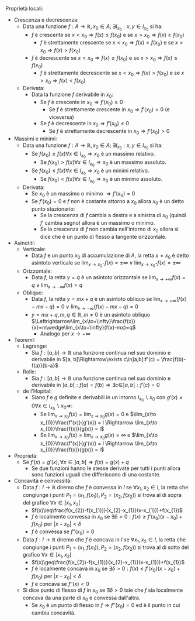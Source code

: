 Proprietà locali:
- Crescenza e decrescenza:
	- Data una funzione $f:A\rightarrow\mathbb{R}, x_{0}\in A;\;\exists I_{x_{0}}:x,y\in I_{x_{0}}$ si ha:
		- $f$ è crescente se $x<x_{0}\Rightarrow f(x)\leq f(x_{0})$ e se $x>x_{0}\Rightarrow f(x)\geq f(x_{0})$
			- $f$ è strettamente crescente se $x<x_{0}\Rightarrow f(x)< f(x_{0})$ e se $x>x_{0}\Rightarrow f(x)>f(x_{0})$
		- $f$ è decrescente se $x<x_{0}\Rightarrow f(x)\geq f(x_{0})$ e se $x>x_{0}\Rightarrow f(x)\leq f(x_{0})$
			- $f$ è strettamente decrescente se $x<x_{0}\Rightarrow f(x)> f(x_{0})$ e se $x>x_{0}\Rightarrow f(x)< f(x_{0})$
	- Derivata:
		- Data la funzione $f$ derivabile in $x_{0}$:
			- Se $f$ è crescente in $x_{0}\Rightarrow f'(x_{0})\geq 0$
				- Se $f$ è strettamente crescente in $x_{0}\Rightarrow f'(x_{0})> 0$ (e viceversa)
			- Se $f$ è decrescente in $x_{0}\Rightarrow f'(x_{0})\leq 0$
				- Se $f$ è strettamente decrescente in $x_{0}\Rightarrow f'(x_{0})> 0$
- Massimi e minimi:
	- Data una funzione $f:A\rightarrow\mathbb{R}, x_{0}\in A;\;\exists I_{x_{0}}:x,y\in I_{x_{0}}$ si ha:
		- Se $f(x_{0})\geq f(x) \forall x\in I_{x_{0}}\Rightarrow x_{0}$ è un massimo relativo.
			- Se $f(x_{0})> f(x) \forall x\in I_{x_{0}}\Rightarrow x_{0}$ è un massimo assoluto.
		- Se $f(x_{0})\leq f(x) \forall x\in I_{x_{0}}\Rightarrow x_{0}$ è un minimi relativo.
			- Se $f(x_{0})< f(x) \forall x\in I_{x_{0}}\Rightarrow x_{0}$ è un minimo assoluto.
	- Derivata:
		- Se $x_{0}$ è un massimo o minimo $\Rightarrow f'(x_{0})=0$
		- Se $f'(x_{0})=0$ e $f$ non è costante attorno a $x_{0}$ allora $x_0$ è un detto punto stazionario:
			- Se la crescenza di $f$ cambia a destra e a sinistra di $x_{0}$ (quindi $f'$ cambia segno) allora è un massimo o minimo.
			- Se la crescenza di $f$ non cambia nell'intorno di $x_{0}$ allora si dice che è un punto di flesso a tangente orizzontale.
- Asinotiti:
	- Verticale:
		- Data $f$ e un punto $x_0$ di accumulazione di $A$, la retta $x=x_{0}$ è detto asintoto verticale se $\lim_{x\to x^{-}_{0}}f(x)=\pm\infty\vee\lim_{x\to x^{+}_{0}}f(x)=\pm\infty$
	- Orizzontale:
		- Data $f$, la retta $y=q$ è un asintoto orizzontale se $\lim_{x\to+\infty}f(x)=q\vee\lim_{x\to-\infty}f(x)=q$
	- Obliquo:
		- Data $f$, la retta $y=mx+q$ è un asintoto obliquo se $\lim_{x\to+\infty}(f(x)-mx-q)=0\vee\lim_{x\to-\infty}(f(x)-mx-q)=0$
		- $y=mx+q, m,q\in\mathbb{R}, m\neq0$ è un asintoto obliquo $\Leftrightarrow\lim_{x\to+\infty}\frac{f(x)}{x}=m\wedge\lim_{x\to+\infty}(f(x)-mx)=q$
			- Analogo per $x\to-\infty$
- TeoremI:
	- Lagrange:
		- Sia $f:[a,b]\rightarrow\mathbb{R}$ una funzione continua nel suo dominio e derivabile in $]a, b[\Rightarrow\exists c\in]a,b[:f'(c) = \frac{f(b)-f(a)}{b-a}$
	- Rolle:
		- Sia $f:[a,b]\rightarrow\mathbb{R}$ una funzione continua nel suo dominio e derivabile in $]a, b[:f(a) = f(b)\Rightarrow\exists c\in]a,b[:f'(c)=0$
	- de l'Hopital:
		- Siano $f$ e $g$ definite e derivabili in un intorno $I_{x_{0}}\backslash x_{0}$ con $g'(x)\neq0\forall x\in I_{x_{0}}\backslash x_{0}\Rightarrow$:
			- Se $\lim_{x\to x_{0}}f(x)=\lim_{x\to x_{0}}g(x)= 0$ e $\lim_{x\to x_{0}}\frac{f'(x)}{g'(x)} = l \Rightarrow \lim_{x\to x_{0}}\frac{f(x)}{g(x)} = l$
			- Se $\lim_{x\to x_{0}}f(x)=\lim_{x\to x_{0}}g(x)= \infty$ e $\lim_{x\to x_{0}}\frac{f'(x)}{g'(x)} = l \Rightarrow \lim_{x\to x_{0}}\frac{f(x)}{g(x)} = l$
- Proprietà:
	- Se $f'(x) = g'(x),\forall x\in]a,b[\Rightarrow f(x)=g(x)+q$ 
		- Se due funzioni hanno le stesse derivate per tutti i punti allora sono funzioni uguali che differiscono di una costante.
- Concavità e convessità:
	- Data $f:I\rightarrow\mathbb{R}$ diremo che $f$ è convessa in $I$ se $\forall x_{1},x_{2}\in I$, la retta che congiunge i punti $P_{1}=(x_{1},f(x_{1})), P_{2}=(x_{2},f(x_{2}))$ si trova al di sopra del grafico $\forall x\in]x_{1},x_{2}[$
		- $f(x)\leq\frac{f(x_{2})-f(x_{1})}{x_{2}-x_{1}}(x-x_{1}))+f(x_{1})$
		- $f$ è localmente convessa in $x_{0}$ se $\exists\delta>0:f(x)\geq f'(x_{0})(x-x_{0})+f(x_{0})$ per $|x-x_{0}|<\delta$ 
		- $f$ è convessa se $f''(x_{0})>0$
	- Data $f:I\rightarrow\mathbb{R}$ diremo che $f$ è concava in $I$ se $\forall x_{1},x_{2}\in I$, la retta che congiunge i punti $P_{1}=(x_{1},f(x_{1})), P_{2}=(x_{2},f(x_{2}))$ si trova al di sotto del grafico $\forall x\in]x_{1},x_{2}[$
		- $f(x)\geq\frac{f(x_{2})-f(x_{1})}{x_{2}-x_{1}}(x-x_{1}))+f(x_{1})$
		- $f$ è localmente concava in $x_{0}$ se $\exists\delta>0:f(x)\leq f'(x_{0})(x-x_{0})+f(x_{0})$ per $|x-x_{0}|<\delta$
		- $f$ e concava se $f''(x)<0$
	- Si dice punto di flesso di $f$ in $x_{0}$ se $\exists\delta>0$ tale che $f$ sia localmente concava da una parte di $x_0$ e convessa dall'altra.
		- Se $x_{0}$ è un punto di flesso in $f\Rightarrow f''(x_{0})=0$ ed è il punto in cui cambia concavità.